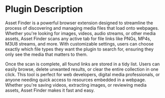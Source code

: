 # Plugin Description
Asset Finder is a powerful browser extension designed to streamline the process of discovering and managing media files that load onto webpages. Whether you're looking for images, videos, audio streams, or other media assets, Asset Finder scans any active tab for file links like PNGs, MP4s, M3U8 streams, and more. With customizable settings, users can choose exactly which file types they want the plugin to search for, ensuring they only see the media that matters to them.

Once the scan is complete, all found links are stored in a tidy list. Users can easily browse, delete unwanted results, or clear the entire collection in one click. This tool is perfect for web developers, digital media professionals, or anyone needing quick access to resources embedded in a webpage. Whether you're saving videos, extracting images, or reviewing media assets, Asset Finder makes it fast and easy.